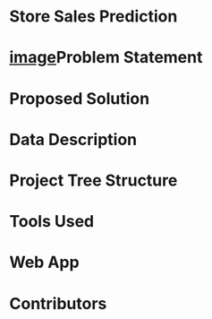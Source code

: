# Store Sales Prediction

# [image](https://user-images.githubusercontent.com/35571319/138538956-919478ea-aeff-4ed5-8b5b-cbdfefb31dba.png)Problem Statement

# Proposed Solution

# Data Description

# Project Tree Structure

# Tools Used

# Web App

# Contributors
